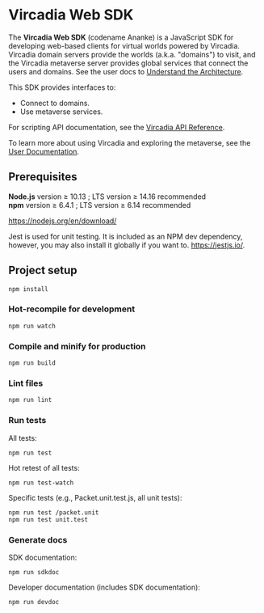 # Vircadia Web SDK

The **Vircadia Web SDK** (codename Ananke) is a JavaScript SDK for developing web-based clients for virtual worlds powered by
Vircadia. Vircadia domain servers provide the worlds (a.k.a. "domains") to visit, and the Vircadia metaverse server provides
global services that connect the users and domains.
See the user docs to [Understand the Architecture](https://docs.vircadia.dev/explore/get-started/architecture.html).

This SDK provides interfaces to:
- Connect to domains.
- Use metaverse services.

For scripting API documentation, see the [Vircadia API Reference](https://apidocs.vircadia.dev).

To learn more about using Vircadia and exploring the metaverse, see the [User Documentation](https://docs.vircadia.dev).


## Prerequisites

**Node.js** version &ge; 10.13 ; LTS version &ge; 14.16 recommended  
**npm** version &ge; 6.4.1 ; LTS version &ge; 6.14 recommended 

https://nodejs.org/en/download/

Jest is used for unit testing. It is included as an NPM dev dependency, however, you may also install it globally if you want
to. https://jestjs.io/. 


## Project setup
```
npm install
```

### Hot-recompile for development
```
npm run watch
```

### Compile and minify for production
```
npm run build
```

### Lint files
```
npm run lint
```

### Run tests

All tests:
```
npm run test
```
Hot retest of all tests:
```
npm run test-watch
```

Specific tests (e.g., Packet.unit.test.js, all unit tests):
```
npm run test /packet.unit
npm run test unit.test
```


### Generate docs

SDK documentation:
```
npm run sdkdoc
```

Developer documentation (includes SDK documentation):
```
npm run devdoc
```
